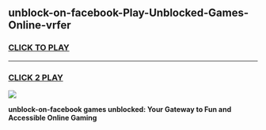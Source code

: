 
## unblock-on-facebook-Play-Unblocked-Games-Online-vrfer
<h3>
<a href="https://premium76.site?title=unblock-on-facebook&ref=25A">CLICK TO PLAY</a></h3>
<hr>

<h3>
<a href="https://premium76.site?title=unblock-on-facebook&ref=25A">CLICK 2 PLAY</a>
  
</h3>

<a href="https://premium76.site?title=unblock-on-facebook&ref=25A"><img src="https://clearcache.store/games.png"></a>


**unblock-on-facebook games unblocked: Your Gateway to Fun and Accessible Online Gaming**

